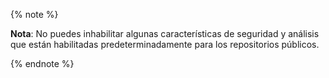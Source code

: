 {% note %}

**Nota**: No puedes inhabilitar algunas características de seguridad y análisis que están habilitadas predeterminadamente para los repositorios públicos.

{% endnote %}
